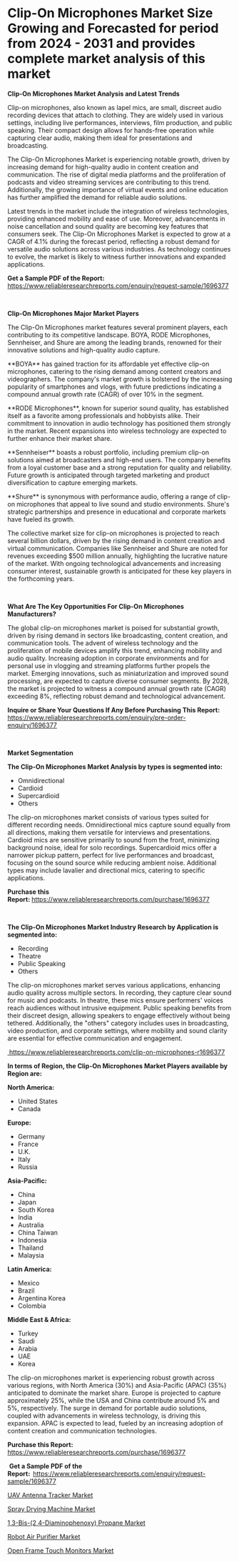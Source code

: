 <p><h1>Clip-On Microphones Market Size Growing and Forecasted for period from 2024 - 2031 and provides complete market analysis of this market</h1></p><p><strong>Clip-On Microphones Market Analysis and Latest Trends</strong></p>
<p><p>Clip-on microphones, also known as lapel mics, are small, discreet audio recording devices that attach to clothing. They are widely used in various settings, including live performances, interviews, film production, and public speaking. Their compact design allows for hands-free operation while capturing clear audio, making them ideal for presentations and broadcasting.</p><p>The Clip-On Microphones Market is experiencing notable growth, driven by increasing demand for high-quality audio in content creation and communication. The rise of digital media platforms and the proliferation of podcasts and video streaming services are contributing to this trend. Additionally, the growing importance of virtual events and online education has further amplified the demand for reliable audio solutions.</p><p>Latest trends in the market include the integration of wireless technologies, providing enhanced mobility and ease of use. Moreover, advancements in noise cancellation and sound quality are becoming key features that consumers seek. The Clip-On Microphones Market is expected to grow at a CAGR of 4.1% during the forecast period, reflecting a robust demand for versatile audio solutions across various industries. As technology continues to evolve, the market is likely to witness further innovations and expanded applications.</p></p>
<p><strong>Get a Sample PDF of the Report:&nbsp;</strong> <a href="https://www.reliableresearchreports.com/enquiry/request-sample/1696377?utm_campaign=11&utm_medium=2&utm_source=Github&utm_content=ia&utm_term=20102024&utm_id=clip-on-microphones">https://www.reliableresearchreports.com/enquiry/request-sample/1696377</a></p>
<p>&nbsp;</p>
<p><strong>Clip-On Microphones Major Market Players</strong></p>
<p><p>The Clip-On Microphones market features several prominent players, each contributing to its competitive landscape. BOYA, RODE Microphones, Sennheiser, and Shure are among the leading brands, renowned for their innovative solutions and high-quality audio capture.</p><p>**BOYA** has gained traction for its affordable yet effective clip-on microphones, catering to the rising demand among content creators and videographers. The company's market growth is bolstered by the increasing popularity of smartphones and vlogs, with future predictions indicating a compound annual growth rate (CAGR) of over 10% in the segment.</p><p>**RODE Microphones**, known for superior sound quality, has established itself as a favorite among professionals and hobbyists alike. Their commitment to innovation in audio technology has positioned them strongly in the market. Recent expansions into wireless technology are expected to further enhance their market share.</p><p>**Sennheiser** boasts a robust portfolio, including premium clip-on solutions aimed at broadcasters and high-end users. The company benefits from a loyal customer base and a strong reputation for quality and reliability. Future growth is anticipated through targeted marketing and product diversification to capture emerging markets.</p><p>**Shure** is synonymous with performance audio, offering a range of clip-on microphones that appeal to live sound and studio environments. Shure's strategic partnerships and presence in educational and corporate markets have fueled its growth. </p><p>The collective market size for clip-on microphones is projected to reach several billion dollars, driven by the rising demand in content creation and virtual communication. Companies like Sennheiser and Shure are noted for revenues exceeding $500 million annually, highlighting the lucrative nature of the market. With ongoing technological advancements and increasing consumer interest, sustainable growth is anticipated for these key players in the forthcoming years.</p></p>
<p>&nbsp;</p>
<p><strong>What Are The Key Opportunities For Clip-On Microphones Manufacturers?</strong></p>
<p><p>The global clip-on microphones market is poised for substantial growth, driven by rising demand in sectors like broadcasting, content creation, and communication tools. The advent of wireless technology and the proliferation of mobile devices amplify this trend, enhancing mobility and audio quality. Increasing adoption in corporate environments and for personal use in vlogging and streaming platforms further propels the market. Emerging innovations, such as miniaturization and improved sound processing, are expected to capture diverse consumer segments. By 2028, the market is projected to witness a compound annual growth rate (CAGR) exceeding 8%, reflecting robust demand and technological advancement.</p></p>
<p><strong>Inquire or Share Your Questions If Any Before Purchasing This Report:</strong> <a href="https://www.reliableresearchreports.com/enquiry/pre-order-enquiry/1696377?utm_campaign=11&utm_medium=2&utm_source=Github&utm_content=ia&utm_term=20102024&utm_id=clip-on-microphones">https://www.reliableresearchreports.com/enquiry/pre-order-enquiry/1696377</a></p>
<p>&nbsp;</p>
<p><strong>Market Segmentation</strong></p>
<p><strong>The Clip-On Microphones Market Analysis by types is segmented into:</strong></p>
<p><ul><li>Omnidirectional</li><li>Cardioid</li><li>Supercardioid</li><li>Others</li></ul></p>
<p><p>The clip-on microphones market consists of various types suited for different recording needs. Omnidirectional mics capture sound equally from all directions, making them versatile for interviews and presentations. Cardioid mics are sensitive primarily to sound from the front, minimizing background noise, ideal for solo recordings. Supercardioid mics offer a narrower pickup pattern, perfect for live performances and broadcast, focusing on the sound source while reducing ambient noise. Additional types may include lavalier and directional mics, catering to specific applications.</p></p>
<p><strong>Purchase this Report:&nbsp;</strong><a href="https://www.reliableresearchreports.com/purchase/1696377?utm_campaign=11&utm_medium=2&utm_source=Github&utm_content=ia&utm_term=20102024&utm_id=clip-on-microphones">https://www.reliableresearchreports.com/purchase/1696377</a></p>
<p>&nbsp;</p>
<p><strong>The Clip-On Microphones Market Industry Research by Application is segmented into:</strong></p>
<p><ul><li>Recording</li><li>Theatre</li><li>Public Speaking</li><li>Others</li></ul></p>
<p><p>The clip-on microphones market serves various applications, enhancing audio quality across multiple sectors. In recording, they capture clear sound for music and podcasts. In theatre, these mics ensure performers' voices reach audiences without intrusive equipment. Public speaking benefits from their discreet design, allowing speakers to engage effectively without being tethered. Additionally, the "others" category includes uses in broadcasting, video production, and corporate settings, where mobility and sound clarity are essential for effective communication and engagement.</p></p>
<p><a href="https://www.reliableresearchreports.com/clip-on-microphones-r1696377?utm_campaign=11&utm_medium=2&utm_source=Github&utm_content=ia&utm_term=20102024&utm_id=clip-on-microphones">&nbsp;https://www.reliableresearchreports.com/clip-on-microphones-r1696377</a></p>
<p><strong>In terms of Region, the Clip-On Microphones Market Players available by Region are:</strong></p>
<p>
    <p> <strong> North America: </strong>
        <ul>
            <li>United States</li>
            <li>Canada</li>
        </ul>
        </p> 
    <p> <strong> Europe: </strong>
        <ul>
            <li>Germany</li>
            <li>France</li>
            <li>U.K.</li>
            <li>Italy</li>
            <li>Russia</li>
        </ul>
        </p> 
    <p> <strong> Asia-Pacific: </strong>
        <ul>
            <li>China</li>
            <li>Japan</li>
            <li>South Korea</li>
            <li>India</li>
            <li>Australia</li>
            <li>China Taiwan</li>
            <li>Indonesia</li>
            <li>Thailand</li>
            <li>Malaysia</li>
        </ul>
        </p> 
    <p> <strong> Latin America: </strong>
        <ul>
            <li>Mexico</li>
            <li>Brazil</li>
            <li>Argentina Korea</li>
            <li>Colombia</li>
        </ul>
        </p> 
    <p> <strong> Middle East & Africa: </strong>
        <ul>
            <li>Turkey</li>
            <li>Saudi</li>
            <li>Arabia</li>
            <li>UAE</li>
            <li>Korea</li>
        </ul>
    </p>
    </p>
<p><p>The clip-on microphones market is experiencing robust growth across various regions, with North America (30%) and Asia-Pacific (APAC) (35%) anticipated to dominate the market share. Europe is projected to capture approximately 25%, while the USA and China contribute around 5% and 5%, respectively. The surge in demand for portable audio solutions, coupled with advancements in wireless technology, is driving this expansion. APAC is expected to lead, fueled by an increasing adoption of content creation and communication technologies.</p></p>
<p><strong>Purchase this Report: </strong><a href="https://www.reliableresearchreports.com/purchase/1696377?utm_campaign=11&utm_medium=2&utm_source=Github&utm_content=ia&utm_term=20102024&utm_id=clip-on-microphones">https://www.reliableresearchreports.com/purchase/1696377</a></p>
<p>&nbsp;<strong>Get a Sample PDF of the Report:&nbsp;&nbsp;</strong><a href="https://www.reliableresearchreports.com/enquiry/request-sample/1696377?utm_campaign=11&utm_medium=2&utm_source=Github&utm_content=ia&utm_term=20102024&utm_id=clip-on-microphones">https://www.reliableresearchreports.com/enquiry/request-sample/1696377</a></p>
<p><strong></strong></p>
<p><p><a href="https://www.linkedin.com/pulse/uav-antenna-tracker-market-velocity-149-cagr-trajectory-2024-2031-jkzlf?utm_campaign=11&utm_medium=2&utm_source=Github&utm_content=ia&utm_term=20102024&utm_id=clip-on-microphones">UAV Antenna Tracker Market</a></p><p><a href="https://issuu.com/reportprime-2/docs/spray-drying-machine-market-size-20_c4e28ad3d39f4b?utm_campaign=11&utm_medium=2&utm_source=Github&utm_content=ia&utm_term=20102024&utm_id=clip-on-microphones">Spray Drying Machine Market</a></p><p><a href="https://github.com/ambertqocronceb/Market-Research-Report-List-1/blob/main/13-bis-24-diaminophenoxy-propane-market.md?utm_campaign=11&utm_medium=2&utm_source=Github&utm_content=ia&utm_term=20102024&utm_id=clip-on-microphones">1,3-Bis-(2,4-Diaminophenoxy) Propane Market</a></p><p><a href="https://issuu.com/reportprime-2/docs/robot-air-purifier-market-size-2030_2cb870aaac83b6?utm_campaign=11&utm_medium=2&utm_source=Github&utm_content=ia&utm_term=20102024&utm_id=clip-on-microphones">Robot Air Purifier Market</a></p><p><a href="https://www.linkedin.com/pulse/global-open-frame-touch-monitors-industry-analysis-report-cixef?utm_campaign=11&utm_medium=2&utm_source=Github&utm_content=ia&utm_term=20102024&utm_id=clip-on-microphones">Open Frame Touch Monitors Market</a></p></p>